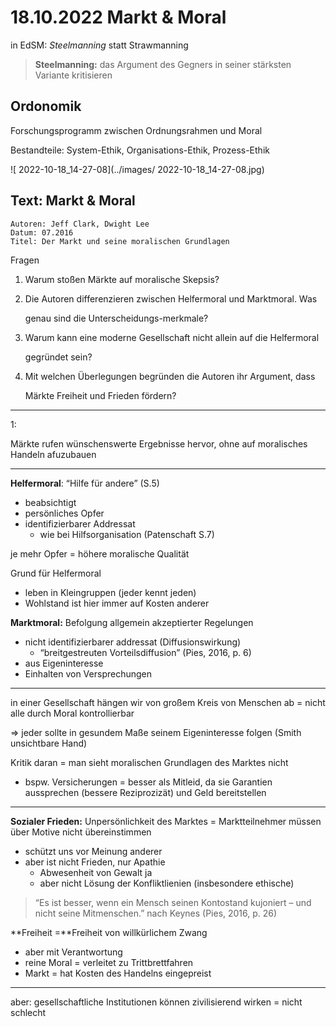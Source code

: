 # 18.10.2022 Markt & Moral

in EdSM: *Steelmanning* statt Strawmanning

> **Steelmanning:** das Argument des Gegners in seiner stärksten Variante kritisieren 

## Ordonomik

Forschungsprogramm zwischen Ordnungsrahmen und Moral

Bestandteile: System-Ethik, Organisations-Ethik, Prozess-Ethik

![ 2022-10-18_14-27-08](../images/ 2022-10-18_14-27-08.jpg)

## Text: Markt & Moral

```
Autoren: Jeff Clark, Dwight Lee
Datum: 07.2016
Titel: Der Markt und seine moralischen Grundlagen
```



Fragen

1. Warum stoßen Märkte auf moralische Skepsis?

2. Die Autoren differenzieren zwischen Helfermoral und Marktmoral. Was

    genau sind die Unterscheidungs-merkmale?

3. Warum kann eine moderne Gesellschaft nicht allein auf die Helfermoral

    gegründet sein?

4. Mit welchen Überlegungen begründen die Autoren ihr Argument, dass

    Märkte Freiheit und Frieden fördern?

------

1:

Märkte rufen wünschenswerte Ergebnisse hervor, ohne auf moralisches Handeln afuzubauen

------

**Helfermoral**: “Hilfe für andere” (S.5)

- beabsichtigt
- persönliches Opfer
- identifizierbarer Addressat
    - wie bei Hilfsorganisation (Patenschaft S.7)

je mehr Opfer = höhere moralische Qualität

Grund für Helfermoral

- leben in Kleingruppen (jeder kennt jeden)
- Wohlstand ist hier immer auf Kosten anderer

**Marktmoral:** Befolgung allgemein akzeptierter Regelungen

- nicht identifizierbarer addressat (Diffusionswirkung)
    - “breitgestreuten Vorteilsdiffusion” (Pies, 2016, p. 6)
- aus Eigeninteresse
- Einhalten von Versprechungen

------

in einer Gesellschaft hängen wir von großem Kreis von Menschen ab = nicht alle durch Moral kontrollierbar

=> jeder sollte in gesundem Maße seinem Eigeninteresse folgen (Smith unsichtbare Hand)

Kritik daran = man sieht moralischen Grundlagen des Marktes nicht

- bspw. Versicherungen = besser als Mitleid, da sie Garantien aussprechen (bessere Reziprozizät) und Geld bereitstellen

------

**Sozialer Frieden:** Unpersönlichkeit des Marktes = Marktteilnehmer müssen über Motive nicht übereinstimmen

- schützt uns vor Meinung anderer
- aber ist nicht Frieden, nur Apathie
    - Abwesenheit von Gewalt ja
    - aber nicht Lösung der Konfliktlienien (insbesondere ethische)

> “Es ist besser, wenn ein Mensch seinen Kontostand kujoniert – und nicht seine Mitmenschen.” nach Keynes (Pies, 2016, p. 26)

**Freiheit =**Freiheit von willkürlichem Zwang

- aber mit Verantwortung
- reine Moral = verleitet zu Trittbrettfahren
- Markt = hat Kosten des Handelns eingepreist

------

aber: gesellschaftliche Institutionen können zivilisierend wirken = nicht schlecht